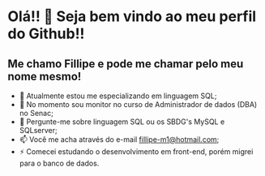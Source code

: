 # Olá!! 👋 Seja bem vindo ao meu perfil do Github!!
## Me chamo Fillipe e pode me chamar pelo meu nome mesmo!

* 🌱 Atualmente estou me especializando em linguagem SQL;
* 👯 No momento sou monitor no curso de Administrador de dados (DBA) no Senac;
* 💬 Pergunte-me sobre linguagem SQL ou os SBDG's MySQL e SQLserver;
* 📫 Você me acha através do e-mail fillipe-m1@hotmail.com;
* ⚡ Comecei estudando o desenvolvimento em front-end, porém migrei para o banco de dados.

<!--
**fillipe-eng/fillipe-eng** is a ✨ _special_ ✨ repository because its `README.md` (this file) appears on your GitHub profile.

Here are some ideas to get you started:

- 🔭 I’m currently working on ...
- 🌱 I’m currently learning ...
- 👯 I’m looking to collaborate on ...
- 🤔 I’m looking for help with ...
- 💬 Ask me about ...
- 📫 How to reach me: ...
- 😄 Pronouns: ...
- ⚡ Fun fact: ...
-->
